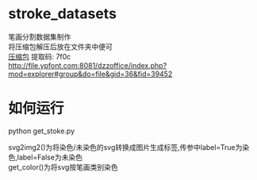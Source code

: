# stroke_datasets   
笔画分割数据集制作   
将压缩包解压后放在文件夹中便可   
[压缩包](https://pan.baidu.com/s/1mVzR82HDd0HelIljYQK-oA)   提取码: 7f0c   
http://file.ypfont.com:8081/dzzoffice/index.php?mod=explorer#group&do=file&gid=36&fid=39452
# 如何运行   
python get_stoke.py    

svg2img2()为将染色/未染色的svg转换成图片生成标签,传参中label=True为染色,label=False为未染色   
get_color()为将svg按笔画类别染色    
